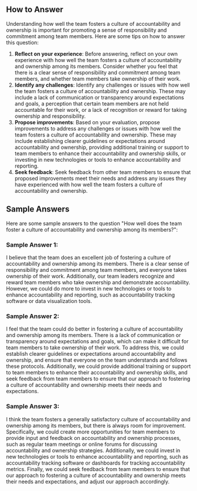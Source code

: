 

How to Answer
-------------

Understanding how well the team fosters a culture of accountability and ownership is important for promoting a sense of responsibility and commitment among team members. Here are some tips on how to answer this question:

1. **Reflect on your experience**: Before answering, reflect on your own experience with how well the team fosters a culture of accountability and ownership among its members. Consider whether you feel that there is a clear sense of responsibility and commitment among team members, and whether team members take ownership of their work.
2. **Identify any challenges**: Identify any challenges or issues with how well the team fosters a culture of accountability and ownership. These may include a lack of communication or transparency around expectations and goals, a perception that certain team members are not held accountable for their work, or a lack of recognition or reward for taking ownership and responsibility.
3. **Propose improvements**: Based on your evaluation, propose improvements to address any challenges or issues with how well the team fosters a culture of accountability and ownership. These may include establishing clearer guidelines or expectations around accountability and ownership, providing additional training or support to team members to enhance their accountability and ownership skills, or investing in new technologies or tools to enhance accountability and reporting.
4. **Seek feedback**: Seek feedback from other team members to ensure that proposed improvements meet their needs and address any issues they have experienced with how well the team fosters a culture of accountability and ownership.

Sample Answers
--------------

Here are some sample answers to the question "How well does the team foster a culture of accountability and ownership among its members?":

### Sample Answer 1:

I believe that the team does an excellent job of fostering a culture of accountability and ownership among its members. There is a clear sense of responsibility and commitment among team members, and everyone takes ownership of their work. Additionally, our team leaders recognize and reward team members who take ownership and demonstrate accountability. However, we could do more to invest in new technologies or tools to enhance accountability and reporting, such as accountability tracking software or data visualization tools.

### Sample Answer 2:

I feel that the team could do better in fostering a culture of accountability and ownership among its members. There is a lack of communication or transparency around expectations and goals, which can make it difficult for team members to take ownership of their work. To address this, we could establish clearer guidelines or expectations around accountability and ownership, and ensure that everyone on the team understands and follows these protocols. Additionally, we could provide additional training or support to team members to enhance their accountability and ownership skills, and seek feedback from team members to ensure that our approach to fostering a culture of accountability and ownership meets their needs and expectations.

### Sample Answer 3:

I think the team fosters a generally satisfactory culture of accountability and ownership among its members, but there is always room for improvement. Specifically, we could create more opportunities for team members to provide input and feedback on accountability and ownership processes, such as regular team meetings or online forums for discussing accountability and ownership strategies. Additionally, we could invest in new technologies or tools to enhance accountability and reporting, such as accountability tracking software or dashboards for tracking accountability metrics. Finally, we could seek feedback from team members to ensure that our approach to fostering a culture of accountability and ownership meets their needs and expectations, and adjust our approach accordingly.

